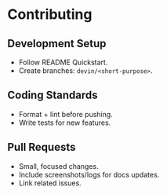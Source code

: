 # Contributing

## Development Setup

- Follow README Quickstart.
- Create branches: `devin/<short-purpose>`.

## Coding Standards

- Format + lint before pushing.
- Write tests for new features.

## Pull Requests

- Small, focused changes.
- Include screenshots/logs for docs updates.
- Link related issues.

